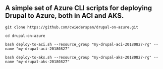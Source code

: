 ## A simple set of Azure CLI scripts for deploying Drupal to Azure, both in ACI and AKS.

`git clone https://github.com/cwiederspan/drupal-on-azure.git`

`cd drupal-on-azure`

`bash deploy-to-aci.sh --resource_group "my-drupal-aci-20180827-rg" --name "my-drupal-aci-20180827"`

`bash deploy-to-aks.sh --resource_group "my-drupal-aks-20180827-rg" --name "my-drupal-aks-20180827"`
